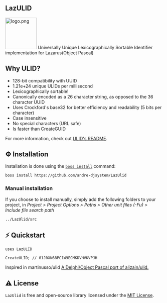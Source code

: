 ## LazULID
<img alt="logo.png" src="https://github.com/ulid/spec/blob/master/logo.png?raw=true" heigth="200" width="100">
Universally Unique Lexicographically Sortable Identifier implementation for Lazarus(Object Pascal)

## Why ULID?

* 128-bit compatibility with UUID
* 1.21e+24 unique ULIDs per millisecond
* Lexicographically sortable!
* Canonically encoded as a 26 character string, as opposed to the 36 character UUID
* Uses Crockford's base32 for better efficiency and readability (5 bits per character)
* Case insensitive
* No special characters (URL safe)
* Is faster than CreateGUID

For more information, check out [ULID's README](https://github.com/ulid/spec/blob/master/README.md).

## ⚙️ Installation
Installation is done using the [`boss install`](https://github.com/HashLoad/boss) command:

``` sh
boss install https://github.com/andre-djsystem/LazUlid
```

### Manual installation
If you choose to install manually, simply add the following folders to your project, in *Project > Project Options > Paths > Other unit files (-Fu) > Include file search path*
```
../LazUlid/src
```

## ⚡️ Quickstart

`uses LazULID`

```Lazarus
CreateULID; // 01J0XN68PC1W9ECMKDVHVKVPJH
```
Inspired in martinusso/ulid [A Delphi/Object Pascal port of alizain/ulid.](https://github.com/martinusso/ulid)

## ⚠️ License
`LazUlid` is free and open-source library licensed under the [MIT License](https://github.com/andre-djsystem/LazJWT/blob/main/LICENSE).
